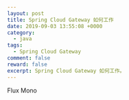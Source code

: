 ```yaml
---
layout: post
title: Spring Cloud Gateway 如何工作
date: 2019-09-03 13:55:08 +0000
category:
  - java
tags: 
  - Spring Cloud Gateway
comment: false
reward: false
excerpt: Spring Cloud Gateway 如何工作。
---
```


Flux
Mono
